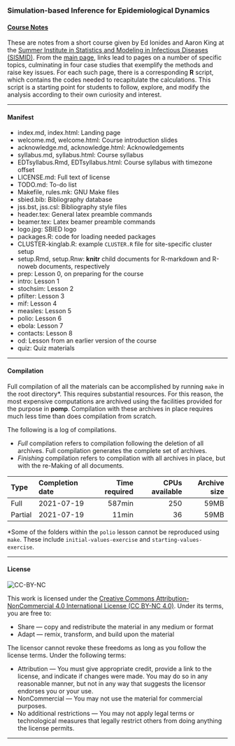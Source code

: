 ### Simulation-based Inference for Epidemiological Dynamics
#### [Course Notes](http://kingaa.github.io/sbied/)

These are notes from a short course given by Ed Ionides and Aaron King at the [Summer Institute in Statistics and Modeling in Infectious Diseases (SISMID)](http://sismid.uw.edu).
From the [main page](http://kingaa.github.io/sbied/), links lead to pages on a number of specific topics, culminating in four case studies that exemplify the methods and raise key issues.
For each such page, there is a corresponding **R** script, which contains the codes needed to recapitulate the calculations.
This script is a starting point for students to follow, explore, and modify the analysis according to their own curiosity and interest.

----------------------------

#### Manifest

- index.md, index.html: Landing page
- welcome.md, welcome.html: Course introduction slides
- acknowledge.md, acknowledge.html: Acknowledgements
- syllabus.md, syllabus.html: Course syllabus
- EDTsyllabus.Rmd, EDTsyllabus.html: Course syllabus with timezone offset
- LICENSE.md: Full text of license
- TODO.md: To-do list
- Makefile, rules.mk: GNU Make files
- sbied.bib: Bibliography database
- jss.bst, jss.csl: Bibliography style files
- header.tex: General latex preamble commands
- beamer.tex: Latex beamer preamble commands
- logo.jpg: SBIED logo
- packages.R: code for loading needed packages
- CLUSTER-kinglab.R: example `CLUSTER.R` file for site-specific cluster setup
- setup.Rmd, setup.Rnw: **knitr** child documents for R-markdown and R-noweb documents, respectively
- prep: Lesson 0, on preparing for the course
- intro: Lesson 1
- stochsim: Lesson 2
- pfilter: Lesson 3
- mif: Lesson 4
- measles: Lesson 5
- polio: Lesson 6
- ebola: Lesson 7
- contacts: Lesson 8
- od: Lesson from an earlier version of the course
- quiz: Quiz materials

----------------------------

#### Compilation

Full compilation of all the materials can be accomplished by running `make` in the root directory&ast;.
This requires substantial resources.
For this reason, the most expensive computations are archived using the facilities provided for the purpose in **pomp**.
Compilation with these archives in place requires much less time than does compilation from scratch.

The following is a log of compilations.

  - *Full* compilation refers to compilation following the deletion of all archives.
  Full compilation generates the complete set of archives.
  - *Finishing* compilation refers to compilation with all archives in place, but with the re-Making of all documents.
  
| Type    | Completion date | Time required | CPUs available | Archive size |
|:--------|:----------------|--------------:|---------------:|-------------:|
| Full    | 2021-07-19      |        587min |            250 |         59MB |
| Partial | 2021-07-19      |         11min |             36 |         59MB |

&ast;Some of the folders within the `polio` lesson cannot be reproduced using `make`.
These include `initial-values-exercise` and `starting-values-exercise`.

----------------------------

#### License

![CC-BY-NC](https://i.creativecommons.org/l/by-nc/4.0/88x31.png)

This work is licensed under the [Creative Commons Attribution-NonCommercial 4.0 International License (CC BY-NC 4.0)](http://creativecommons.org/licenses/by-nc/4.0/).
Under its terms, you are free to:

- Share — copy and redistribute the material in any medium or format
- Adapt — remix, transform, and build upon the material

The licensor cannot revoke these freedoms as long as you follow the license terms.
Under the following terms:

- Attribution — You must give appropriate credit, provide a link to the license, and indicate if changes were made. You may do so in any reasonable manner, but not in any way that suggests the licensor endorses you or your use.
- NonCommercial — You may not use the material for commercial purposes.
- No additional restrictions — You may not apply legal terms or technological measures that legally restrict others from doing anything the license permits.

----------------------------
